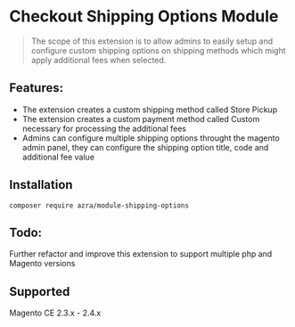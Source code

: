 # Checkout Shipping Options Module

> The scope of this extension is to allow admins to easily setup and configure custom shipping options on shipping methods which might apply additional fees when selected.

## Features:

* The extension creates a custom shipping method called Store Pickup
* The extension creates a custom payment method called Custom necessary for processing the additional fees
* Admins can configure multiple shipping options throught the magento admin panel, they can configure the shipping option title, code and additional fee value 

## Installation 
```
composer require azra/module-shipping-options
```

## Todo:

Further refactor and improve this extension to support multiple php and Magento versions

## Supported 

Magento CE 2.3.x - 2.4.x
